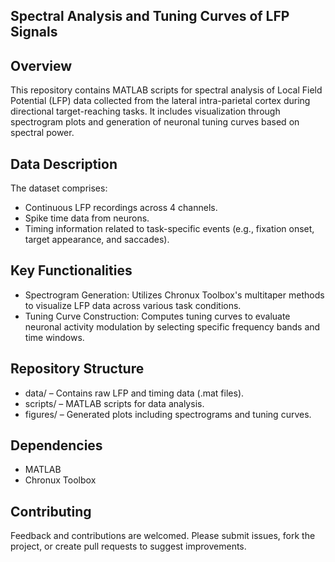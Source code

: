 ## Spectral Analysis and Tuning Curves of LFP Signals
## Overview
This repository contains MATLAB scripts for spectral analysis of Local Field Potential (LFP) data collected from the lateral intra-parietal cortex during directional target-reaching tasks. It includes visualization through spectrogram plots and generation of neuronal tuning curves based on spectral power.
## Data Description
The dataset comprises:
- Continuous LFP recordings across 4 channels.
- Spike time data from neurons.
- Timing information related to task-specific events (e.g., fixation onset, target appearance, and saccades).
## Key Functionalities
- Spectrogram Generation: Utilizes Chronux Toolbox's multitaper methods to visualize LFP data across various task conditions.
- Tuning Curve Construction: Computes tuning curves to evaluate neuronal activity modulation by selecting specific frequency bands and time windows.
## Repository Structure
- data/ – Contains raw LFP and timing data (.mat files).
- scripts/ – MATLAB scripts for data analysis.
- figures/ – Generated plots including spectrograms and tuning curves.

## Dependencies
- MATLAB
- Chronux Toolbox
## Contributing
Feedback and contributions are welcomed. Please submit issues, fork the project, or create pull requests to suggest improvements.
